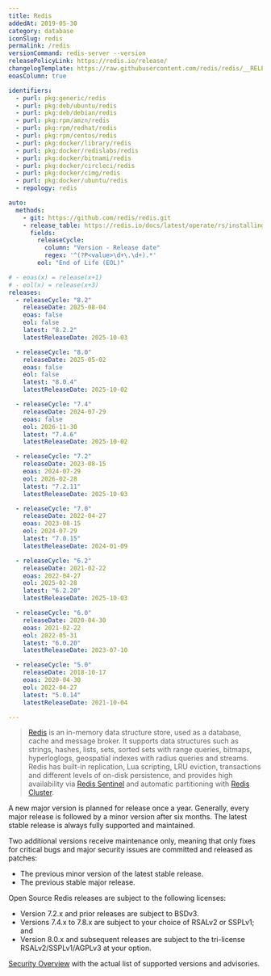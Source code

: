 ```yaml
---
title: Redis
addedAt: 2019-05-30
category: database
iconSlug: redis
permalink: /redis
versionCommand: redis-server --version
releasePolicyLink: https://redis.io/release/
changelogTemplate: https://raw.githubusercontent.com/redis/redis/__RELEASE_CYCLE__/00-RELEASENOTES
eoasColumn: true

identifiers:
  - purl: pkg:generic/redis
  - purl: pkg:deb/ubuntu/redis
  - purl: pkg:deb/debian/redis
  - purl: pkg:rpm/amzn/redis
  - purl: pkg:rpm/redhat/redis
  - purl: pkg:rpm/centos/redis
  - purl: pkg:docker/library/redis
  - purl: pkg:docker/redislabs/redis
  - purl: pkg:docker/bitnami/redis
  - purl: pkg:docker/circleci/redis
  - purl: pkg:docker/cimg/redis
  - purl: pkg:docker/ubuntu/redis
  - repology: redis

auto:
  methods:
    - git: https://github.com/redis/redis.git
    - release_table: https://redis.io/docs/latest/operate/rs/installing-upgrading/product-lifecycle/
      fields:
        releaseCycle:
          column: "Version - Release date"
          regex: '^(?P<value>\d+\.\d+).*'
        eol: "End of Life (EOL)"

# - eoas(x) = release(x+1)
# - eol(x) = release(x+3)
releases:
  - releaseCycle: "8.2"
    releaseDate: 2025-08-04
    eoas: false
    eol: false
    latest: "8.2.2"
    latestReleaseDate: 2025-10-03

  - releaseCycle: "8.0"
    releaseDate: 2025-05-02
    eoas: false
    eol: false
    latest: "8.0.4"
    latestReleaseDate: 2025-10-02

  - releaseCycle: "7.4"
    releaseDate: 2024-07-29
    eoas: false
    eol: 2026-11-30
    latest: "7.4.6"
    latestReleaseDate: 2025-10-02

  - releaseCycle: "7.2"
    releaseDate: 2023-08-15
    eoas: 2024-07-29
    eol: 2026-02-28
    latest: "7.2.11"
    latestReleaseDate: 2025-10-03

  - releaseCycle: "7.0"
    releaseDate: 2022-04-27
    eoas: 2023-08-15
    eol: 2024-07-29
    latest: "7.0.15"
    latestReleaseDate: 2024-01-09

  - releaseCycle: "6.2"
    releaseDate: 2021-02-22
    eoas: 2022-04-27
    eol: 2025-02-28
    latest: "6.2.20"
    latestReleaseDate: 2025-10-03

  - releaseCycle: "6.0"
    releaseDate: 2020-04-30
    eoas: 2021-02-22
    eol: 2022-05-31
    latest: "6.0.20"
    latestReleaseDate: 2023-07-10

  - releaseCycle: "5.0"
    releaseDate: 2018-10-17
    eoas: 2020-04-30
    eol: 2022-04-27
    latest: "5.0.14"
    latestReleaseDate: 2021-10-04

---
```


> [Redis](https://redis.io/) is an in-memory data structure store, used
> as a database, cache and message broker. It supports data structures such as strings, hashes,
> lists, sets, sorted sets with range queries, bitmaps, hyperloglogs, geospatial indexes with radius
> queries and streams. Redis has built-in replication, Lua scripting, LRU eviction, transactions and
> different levels of on-disk persistence, and provides high availability via
> [Redis Sentinel](https://redis.io/docs/latest/operate/oss_and_stack/management/sentinel/) and automatic partitioning with
> [Redis Cluster](https://redis.io/docs/latest/operate/oss_and_stack/management/scaling/).

A new major version is planned for release once a year. Generally, every major release is followed
by a minor version after six months. The latest stable release is always fully supported and
maintained.

Two additional versions receive maintenance only, meaning that only fixes for critical bugs and
major security issues are committed and released as patches:

- The previous minor version of the latest stable release.
- The previous stable major release.

Open Source Redis releases are subject to the following licenses:

- Version 7.2.x and prior releases are subject to BSDv3.
- Versions 7.4.x to 7.8.x are subject to your choice of RSALv2 or SSPLv1; and
- Version 8.0.x and subsequent releases are subject to the tri-license RSALv2/SSPLv1/AGPLv3 at your option.

[Security Overview](https://github.com/redis/redis/security) with the actual list of supported versions and advisories.

